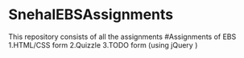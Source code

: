 # SnehalEBSAssignments
 This repository consists of all the assignments
#Assignments of EBS
1.HTML/CSS form
2.Quizzle
3.TODO form (using jQuery )
